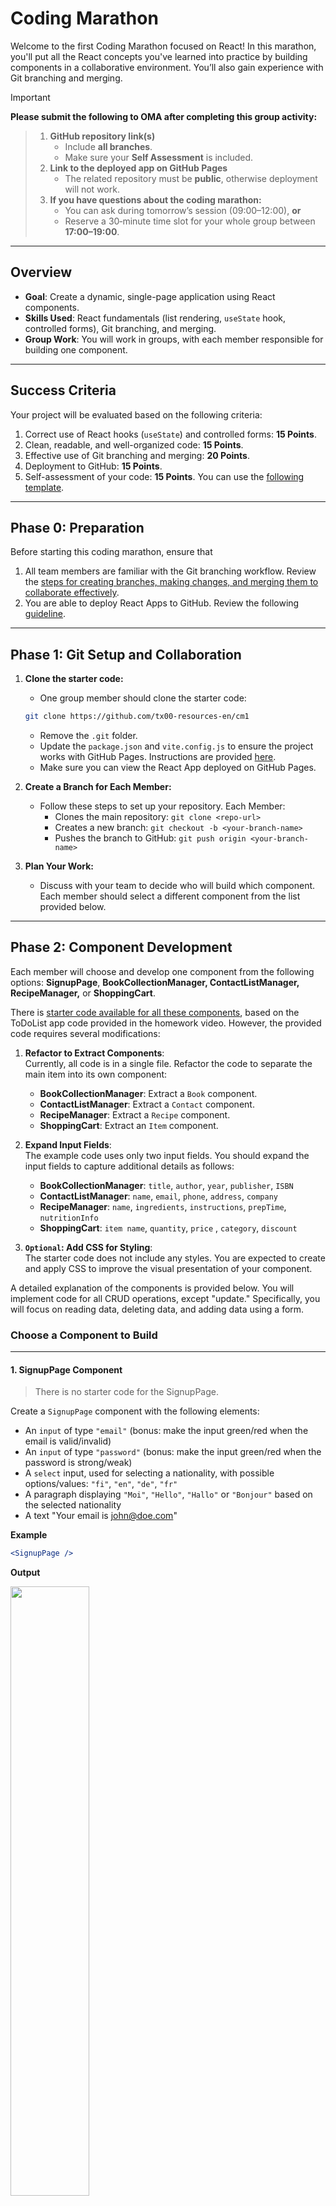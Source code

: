 # Coding Marathon 

Welcome to the first Coding Marathon focused on React! In this marathon, you'll put all the React concepts you've learned into practice by building components in a collaborative environment. You’ll also gain experience with Git branching and merging.

> [!IMPORTANT]  
> **Please submit the following to OMA after completing this group activity:**

> 1. **GitHub repository link(s)**  
>    - Include **all branches**.  
>    - Make sure your **Self Assessment** is included. 
> 2. **Link to the deployed app on GitHub Pages**  
>    - The related repository must be **public**, otherwise deployment will not work.
> 3. **If you have questions about the coding marathon:**  
>    - You can ask during tomorrow’s session (09:00–12:00), **or**  
>    - Reserve a 30‑minute time slot for your whole group between **17:00–19:00**.


---
## Overview

- **Goal**: Create a dynamic, single-page application using React components.
- **Skills Used**: React fundamentals (list rendering, `useState` hook, controlled forms), Git branching, and merging.
- **Group Work**: You will work in groups, with each member responsible for building one component.

---
## Success Criteria

Your project will be evaluated based on the following criteria:
1. Correct use of React hooks (`useState`) and controlled forms: **15 Points**.
2. Clean, readable, and well-organized code: **15 Points**.
3. Effective use of Git branching and merging: **20 Points**.
4. Deployment to GitHub: **15 Points**.
5. Self-assessment of your code: **15 Points**. You can use the [following template](./cm-template.md).

---
## Phase 0: Preparation

Before starting this coding marathon, ensure that 

1. All team members are familiar with the Git branching workflow. Review the [steps for creating branches, making changes, and merging them to collaborate effectively](./git-branches.md).
2. You are able to deploy React Apps to GitHub.  Review the following [guideline](./demo-deployment.md).


---
## Phase 1: Git Setup and Collaboration



1. **Clone the starter code:**
   - One group member should clone the starter code: 
   ```sh
   git clone https://github.com/tx00-resources-en/cm1
   ```
   - Remove the `.git` folder.
   <!-- - Install react router: ` npm i react-router-dom`     -->
   - Update the `package.json` and `vite.config.js` to ensure the project works with GitHub Pages. Instructions are provided [here](./demo-deployment.md).   
   - Make sure you can view the React App deployed on GitHub Pages.

2. **Create a Branch for Each Member:**
   - Follow these steps to set up your repository. Each Member:
     - Clones the main repository: `git clone <repo-url>`
     - Creates a new branch: `git checkout -b <your-branch-name>`
     - Pushes the branch to GitHub: `git push origin <your-branch-name>`

3. **Plan Your Work:**
   - Discuss with your team to decide who will build which component. Each member should select a different component from the list provided below.

---
## Phase 2: Component Development

Each member will choose and develop one component from the following options: **SignupPage**, **BookCollectionManager, ContactListManager, RecipeManager,** or **ShoppingCart**.

There is [starter code available for all these components](./react2.md#how-to-adapt-the-to-do-list-for-other-apps), based on the ToDoList app code provided in the homework video. However, the provided code requires several modifications:

1. **Refactor to Extract Components**:  
   Currently, all code is in a single file. Refactor the code to separate the main item into its own component:
   - **BookCollectionManager**: Extract a `Book` component.
   - **ContactListManager**: Extract a `Contact` component.
   - **RecipeManager**: Extract a `Recipe` component.
   - **ShoppingCart**: Extract an `Item` component.

2. **Expand Input Fields**:  
   The example code uses only two input fields. You should expand the input fields to capture additional details as follows:
   - **BookCollectionManager**: `title`, `author`, `year`, `publisher`, `ISBN`
   - **ContactListManager**: `name`, `email`, `phone`, `address`, `company`
   - **RecipeManager**: `name`, `ingredients`, `instructions`, `prepTime`, `nutritionInfo`
   - **ShoppingCart**: `item name`, `quantity`, `price` , `category`, `discount`

3. **`Optional`: Add CSS for Styling**:  
   The starter code does not include any styles. You are expected to create and apply CSS to improve the visual presentation of your component.

A detailed explanation of the components is provided below. You will implement code for all CRUD operations, except "update." Specifically, you will focus on reading data, deleting data, and adding data using a form.


### Choose a Component to Build

---
#### 1. SignupPage Component

> There is no starter code for the SignupPage.

Create a `SignupPage` component with the following elements:

- An `input` of type `"email"` (bonus: make the input green/red when the email is valid/invalid)
- An `input` of type `"password"` (bonus: make the input green/red when the password is strong/weak)
- A `select` input, used for selecting a nationality, with possible options/values: `"fi"`, `"en"`, `"de"`, `"fr"`
- A paragraph displaying `"Moi"`, `"Hello"`, `"Hallo"` or `"Bonjour"` based on the selected nationality
- A text "Your email is john@doe.com"

**Example**

```jsx
<SignupPage />
```

**Output**

<img src="./img/signup.png" width="50%">
<!-- ![image](./img/signup.png) -->

---
#### 2. BookCollectionManager Component

Develop a Book Collection Manager that allows users to add, view, and delete books:
- **State Management**: Use the `useState` hook to manage the book list and input fields (`title`, `author`, `year`, `publisher`, `ISBN`).
- **Controlled Forms**: Ensure all inputs are controlled components.
- **List Rendering**: Render the list of books using the `.map()` method.
- **Functions**: Implement functions to add and delete books.

**Example**

```jsx
<BookCollectionManager />
```

<!-- **Output**

![image](./img/book-manager.png) -->

---
#### 3. ContactListManager Component

Create a simple Contact List Manager to add, view, and delete contacts:
- **State Management**: Use the `useState` hook to handle the contact list and input fields (`name`, `email`, `phone`, `address`, `company`).
- **Controlled Forms**: Manage input values using controlled components.
- **List Rendering**: Render contacts dynamically with the `.map()` method.
- **Functions**: Provide functions to add and delete contacts.

**Example**

```jsx
<ContactListManager />
```

---
#### 4. RecipeManager Component

Build a Recipe Manager that lets users add, view, and delete recipes:
- **State Management**: Use the `useState` hook for the recipe list and input fields (`name`, `ingredients`, `instructions`, `prepTime`, `nutritionInfo`).
- **Controlled Forms**: Handle inputs as controlled components.
- **List Rendering**: Render the recipe ingredients and instructions as list items.
- **Functions**: Add and delete recipes through functions.


**Example**

```jsx
<RecipeManager />
```

---
#### 5. ShoppingCart Component

Develop a Shopping Cart where users can add, update quantities, and remove items:
- **State Management**: Use the `useState` hook to manage cart items and input fields (`item name`, `quantity`, `price` , `category`, `discount`).
- **Controlled Forms**: Use controlled components for inputs.
- **List Rendering**: Display items dynamically with the `.map()` function.
- **Functions**: Implement functions to add items, update quantities, and remove items.

**Example**

```jsx
<RecipeShoppingCartManager />
```

---
## Phase 3: Merge and Review

1. **Merge Branches:**
   - Once all members have completed their components:
     - Create a pull request to merge each branch into the main branch.
     - Review each other's code for consistency, readability, and proper usage of React concepts.
     - Merge the branches after resolving any conflicts.

2. **Final Testing:**
   - Test the integrated application to ensure all components work together smoothly.


---
## Phase 4: Deploy your app to GitHub

- To deploy your app to GitHub, please follow this [guideline](./demo-deployment.md).
<!-- 

Notes:
- When deploying a React app to **GitHub Pages**, it’s recommended to use `HashRouter` instead of `BrowserRouter` for handling routing. This is because `BrowserRouter` relies on the HTML5 history API, which requires server-side configuration to support client-side routing. Without this configuration, refreshing a page or directly navigating to a route can result in a 404 error on GitHub Pages, since it only serves static files and lacks server-side routing support.
- In contrast, `HashRouter` uses the hash portion of the URL (e.g., `example.com/#/page1`) to simulate different routes on the client side without requiring server configuration. This makes it a better fit for static hosting environments like GitHub Pages, ensuring that all routes work correctly even when the page is reloaded or accessed directly. 
- [GitHub Actions to automate the deployment of your React app to GitHub ](./cicd.md)
-->



---
## Success Criteria

Your project will be evaluated based on the following criteria:
1. Correct use of React hooks (`useState`) and controlled forms: **15 Points**.
2. Clean, readable, and well-organized code: **15 Points**.
3. Effective use of Git branching and merging: **20 Points**.
4. Deployment to GitHub: **15 Points**.
5. Self-assessment of your code: **15 Points**. You can use the [following template](./cm-template.md).


---

Happy coding! 🚀







